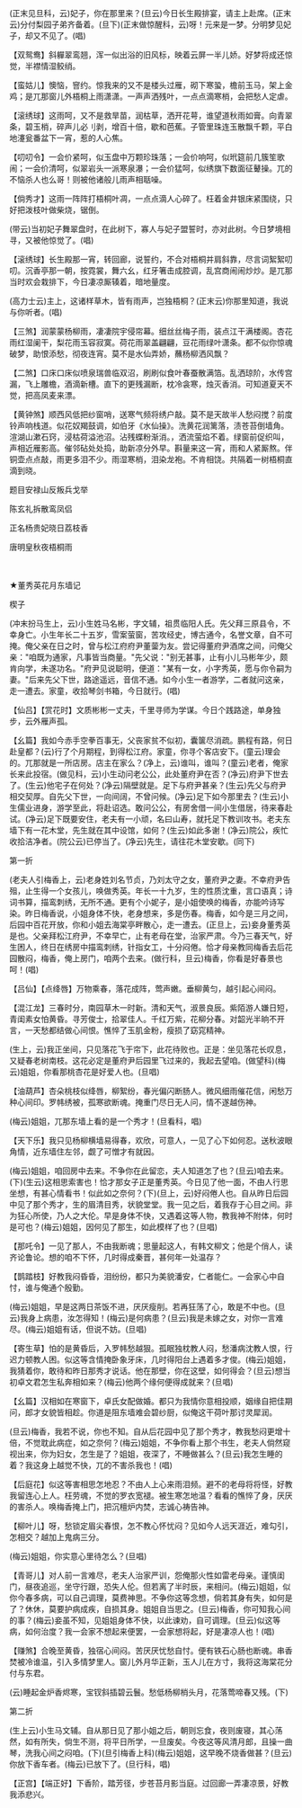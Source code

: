<!-- { "loadSidebar": true } -->
(正末见旦科，云)妃子，你在那里来？(旦云)今日长生殿排宴，请主上赴席。(正末云)分付梨园子弟齐备着。(旦下)(正末做惊醒科，云)呀！元来是一梦。分明梦见妃子，却又不见了。(唱)

【双鸳鸯】斜軃翠鸾翘，浑一似出浴的旧风标，映着云屏一半儿娇。好梦将成还惊觉，半襟情湿鲛绡。

【蛮姑儿】懊恼，窨约。惊我来的又不是楼头过雁，砌下寒蛩，檐前玉马，架上金鸡；是兀那窗儿外梧桐上雨潇潇。一声声洒残叶，一点点滴寒梢，会把愁人定虐。

【滚绣球】这雨呵，又不是救旱苗，润枯草，洒开花萼，谁望道秋雨如膏。向青翠条，碧玉梢，碎声儿必刂剥，增百十倍，歇和芭蕉。子管里珠连玉散飘千颗，平白地瀽瓮番盆下一宵，惹的人心焦。

【叨叨令】一会价紧呵，似玉盘中万颗珍珠落；一会价响呵，似玳筵前几簇笙歌闹；一会价清呵，似翠岩头一派寒泉瀑；一会价猛呵，似绣旗下数面征鼙操。兀的不恼杀人也么哥！则被他诸般儿雨声相聒噪。

【倘秀才】这雨一阵阵打梧桐叶凋，一点点滴人心碎了。枉着金井银床紧围绕，只好把泼枝叶做柴烧，锯倒。

(带云)当初妃子舞翠盘时，在此树下，寡人与妃子盟誓时，亦对此树。今日梦境相寻，又被他惊觉了。(唱)

【滚绣球】长生殿那一宵，转回廊，说誓约，不合对梧桐并肩斜靠，尽言词絮絮叨叨。沉香亭那一朝，按霓裳，舞六幺，红牙箸击成腔调，乱宫商闹闹炒炒。是兀那当时欢会栽排下，今日凄凉厮辏着，暗地量度。

(高力士云)主上，这诸样草木，皆有雨声，岂独梧桐？(正末云)你那里知道，我说与你听者。(唱)

【三煞】润蒙蒙杨柳雨，凄凄院宇侵帘幕。细丝丝梅子雨，装点江干满楼阁。杏花雨红湿阑干，梨花雨玉容寂寞。荷花雨翠盖翩翩，豆花雨绿叶潇条。都不似你惊魂破梦，助恨添愁，彻夜连宵。莫不是水仙弄娇，蘸杨柳洒风飘？

【二煞】口床口床似喷泉瑞兽临双沼，刷刷似食叶春蚕散满箔。乱洒琼阶，水传宫漏，飞上雕檐，酒滴新槽。直下的更残漏断，枕冷衾寒，烛灭香消。可知道夏天不觉，把高凤麦来漂。

【黄钟煞】顺西风低把纱窗哨，送寒气频将绣户敲。莫不是天故半人愁闷搅？前度铃声响栈道。似花奴羯鼓调，如伯牙《水仙操》。洗黄花润篱落，渍苍苔倒墙角。渲湖山漱石窍，浸枯荷溢池沼。沾残蝶粉渐消。，洒流萤焰不着。绿窗前促织叫，声相近雁影高。催邻砧处处捣，助新凉分外早。斟量来这一宵，雨和人紧厮熬。伴铜壶点点敲，雨更多泪不少。雨湿寒梢，泪染龙袍。不肯相饶。共隔着一树梧桐直滴到晓。

题目安禄山反叛兵戈举

陈玄礼拆散鸾凤侣

正名杨贵妃晓日荔枝香

唐明皇秋夜梧桐雨

　
　

★董秀英花月东墙记

楔子

(冲末扮马生上，云)小生姓马名彬，字文辅，祖贯临阳人氏。先父拜三原县令，不幸身亡。小生年长二十五岁，雪案萤窗，苦攻经史，博古通今，名誉文章，自不可掩。俺父亲在日之时，曾与松江府府尹董蓥为友。尝记得董府尹酒席之间，问俺父亲："咱既为通家，凡事皆当商量。"先父说："别无甚事，止有小儿马彬年少，颇肯向学，未遂功名。"府尹见说聪明，便道："某有一女，小字秀英，愿与你令嗣为妻。"后来先父下世，路途遥远，音信不通。如今小生一者游学，二者就问这亲，走一遭去。家童，收拾琴剑书箱，今日就行。(唱)

【仙吕】【赏花时】文质彬彬一丈夫，千里寻师为学谋。今日个践路途，单身独步，云外雁声孤。

【幺篇】我如今赤手空拳百事无，父丧家贫不似初，囊箧尽消疏。鹏程有路，何日赴皇都？(云)行了个月期程，到得松江府。家童，你寻个客店安下。(童云)理会的。兀那就是一所店房。店主在家么？(净上，云)谁叫，谁叫？(童云)老者，俺家长来此投宿。(做见科，云)小生动问老公公，此处董府尹在否？(净云)府尹下世去了。(生云)他宅子在何处？(净云)隔壁就是。足下与府尹甚亲？(生云)先父与府尹相交契厚。自先父下世，一向间阔，不曾问候。(净云)足下如今那里去？(生云)小生儒业进身，游学至此，将赴诏选。敢问公公，有房舍借一间小生借居，待来春赴试。(净云)足下既要安住，老夫有一小顽，名曰山寿，就托足下教训攻书。老夫东墙下有一花木堂，先生就在其中设馆，如何？(生云)如此多谢！(净云)院公，疾忙收拾洁净者。(院公云)已停当了。(净云)先生，请往花木堂安歇。(同下)

第一折

(老夫人引梅香上，云)老身姓刘名节贞，乃刘太守之女，董府尹之妻。不幸府尹告殂，止生得一个女孩儿，唤做秀英。年长一十九岁，生的性质沈重，言口语真；诗词书算，描鸾刺绣，无所不通。更有个小妮子，是小姐使唤的梅香，亦能吟诗写染。昨日梅香说，小姐身体不快，老身想来，多是伤春。梅香，如今是三月之间，后园中百花开放，你和小姐去海棠亭畔散心，走一遭去。(正旦上，云)妾身董秀英是也。父亲拜松江府尹，不幸早亡，止有老母在堂，治家严肃。今乃三春天气，好生困人，终日在绣房中描鸾刺绣，针指女工，十分闷倦。恰才母亲教同梅香去后花园散闷，梅香，俺上房门，咱两个去来。(做行科，旦云)梅香，你看是好春景也呵！(唱)

【吕仙】【点绛唇】万物乘春，落花成阵，莺声嫩。垂柳黄匀，越引起心间闷。

【混江龙】三春时分，南园草木一时新。清和天气，淑景良辰。紫陌游人嫌日短，青闺素女怕黄昏。寻芳俊士，拾翠佳人。千红万紫，花柳分春。对韶光半晌不开言，一天愁都结做心间恨。憔悴了玉肌金粉，瘦损了窈窕精神。

(生上，云)我正坐间，只见落花飞于帘下，此花待败也。正是：坐见落花长叹息，又疑春老树南枝。这花必定是董府尹后园里飞过来的，我起去望咱。(做望科)(梅云)姐姐，你看那桃杏花是好爱人也。(旦唱)

【油葫芦】杏朵桃枝似绛唇，柳絮纷，春光偏闪断肠人。微风细雨催花信，闲愁万种心间印。罗帏绣被，孤寒欲断魂。掩重门尽日无人问，情不遂越伤神。

(梅云)姐姐，兀那东墙上看的是一个秀才！(旦看科，唱)

【天下乐】我只见杨柳横墙易得春，欢欣，可意人，一见了心下如何忍。送秋波眼角情，近东墙住左邻，觑了可憎才有就因。

(梅云)姐姐，咱回房中去来。不争你在此留恋，夫人知道怎了也？(旦云)咱去来。(下)(生云)这相思索害也！恰才那女子正是董秀英。今日见了他一面，不由人行思坐想，有甚心情看书！似此如之奈何？(下)(旦上，云)好闷倦人也。自从昨日后园中见了那个秀才，生的眉清目秀，状貌堂堂。我一见之后，着我存于心目之间。非为狂心所使，乃人之大伦。早是身体不快，又遇着这等人物，教我神不附体，何时是可也？(梅云)姐姐，因何见了那生，如此模样了也？(旦唱)

【那吒令】一见了那人，不由我断魂；思量起这人，有韩文柳文；他是个俏人，读齐论鲁论。想的咱不下怀，几时得成秦晋，甚何年一处温存？

【鹊踏枝】好教我闷昏昏，泪纷纷，都只为美貌潘安，仁者能仁。一会家心中自忖，谁与俺通个殷勤。

(梅云)姐姐，早是这两日茶饭不进，厌厌瘦削。若再狂荡了心，敢是不中也。(旦云)我身上病患，汝怎得知！(梅云)是何病患？(旦云)我是未嫁之女，对你一言难尽。(梅云)姐姐有话，但说不妨。(旦唱)

【寄生草】怕的是黄昏后，入罗帏愁越狠。孤眠独枕教人闷，愁潘病沈教人恨，行迟力顿教人困。似这等含情掩卧象牙床，几时得阳台上遇着多才俊。(梅云)姐姐，我猜着你，敢待和昨日那秀才说话。他在那壁，你在这壁，如何得会？(旦云)想当初卓文君怎生私奔相如来？(梅云)他两个缘何便得成就来？(旦唱)

【幺篇】汉相如在寒窗下，卓氏女配做婚。都只为我情你意相投顺，姻缘自把佳期问，郎才女貌皆相趁。你道是阻东墙难会碧纱厨，似俺这干荷叶那讨灵犀润。

(旦云)梅香，我若不说，你也不知。自从后花园中见了那个秀才，教我愁闷更增十倍，不觉耽此病症，如之奈何？(梅云)姐姐，不争你看上那个书生，老夫人倘然窥视出来，你为妇女，怎生是了？姐姐，夜深了，不睡做甚么？(旦云)我怎生睡的着？我这身上越觉不快，兀的不害杀我也！(唱)

【后庭花】似这等害相思怎地忍？不由人上心来雨泪频。避不的老母将将怪，好教我留连心上人。枉劳魂，不觉的罗衣宽褪。被生寒怎地温？看看的憔悴了身，厌厌的害杀人。唤梅香掩上门，把沉檀炉内焚，志诚心祷告神。

【柳叶儿】呀，愁锁定眉尖春恨，怎不教心怀忧闷？见如今人远天涯近，难勾引，怎相交？越加上鬼病三分。

(梅云)姐姐，你实意心里待怎么？(旦唱)

【青哥儿】对人前一言难尽，老夫人治家严训，怨俺那火性如雷老母亲。谨慎闺门，昼夜追巡，坐守行跟，恐失人伦。但若离了半时辰，来相问。(梅云)姐姐，似你今春多病，可以自己调理，莫费神思。不争你这等念想，倘若其身有失，如何是了？休休，莫要护病成疾，自损其身。姐姐自当思之。(旦云)梅香，你可知我心间的事？(梅云)妾虽不知，见姐姐身体不快，以此谏劝，自可调理。(旦云)似这等病，如何治度？我一会家不想起来便罢，一会家想将起，好是凄凉人也！(唱)

【赚煞】合晚至黄昏，独宿心间闷。苦厌厌忧愁自忖。便有铁石心肠也断魂。串香焚被冷谁温，引入多情梦里人。窗儿外月华正新，玉人儿在方寸，我将这海棠花分付与东君。

(云)睡起金炉香烬寒，宝钗斜插碧云鬟。愁低杨柳梢头月，花落莺啼春又残。(下)

第二折

(生上云)小生马文辅。自从那日见了那小姐之后，朝则忘食，夜则废寝，其心荡然，如有所失，倘生不测，将平日所学，一旦废矣。今夜这等风清月郎，且操一曲琴，洗我心间之闷咱。(下)(旦引梅香上科)(梅云)姐姐，这早晚不烧香做甚？(旦云)你放下香车者。(梅云)已放下了。(旦行科，唱)

【正宫】【端正好】下香阶，踏芳径，步苍苔月影当庭。过回廊一弄凄凉景，好教我添悲兴。

